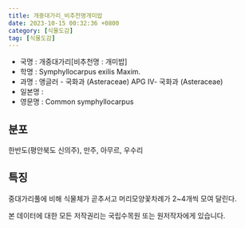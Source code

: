 ```yaml
---
title: 개중대가리_비추천명개미밥
date: 2023-10-15 00:32:36 +0800
category: [식물도감]
tag: [식물도감]
---
```




- 국명 : 개중대가리[비추천명 : 개미밥]
- 학명 : Symphyllocarpus exilis Maxim.
- 과명 : 앵글러 - 국화과 (Asteraceae) APG Ⅳ- 국화과 (Asteraceae)
- 일본명 : 
- 영문명 : Common symphyllocarpus


## 분포
한반도(평안북도 신의주), 만주, 아무르, 우수리
## 특징
중대가리풀에 비해 식물체가 곧추서고 머리모양꽃차례가 2~4개씩 모여 달린다.






본 데이터에 대한 모든 저작권리는 국립수목원 또는 원저작자에게 있습니다.
